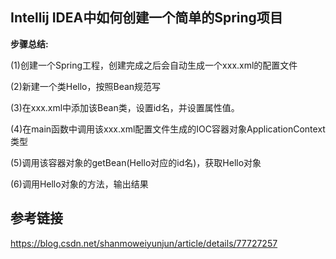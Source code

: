 Intellij IDEA中如何创建一个简单的Spring项目
--

**步骤总结:**

(1)创建一个Spring工程，创建完成之后会自动生成一个xxx.xml的配置文件

(2)新建一个类Hello，按照Bean规范写

(3)在xxx.xml中添加该Bean类，设置id名，并设置属性值。

(4)在main函数中调用该xxx.xml配置文件生成的IOC容器对象ApplicationContext类型

(5)调用该容器对象的getBean(Hello对应的id名)，获取Hello对象

(6)调用Hello对象的方法，输出结果


参考链接
--
https://blog.csdn.net/shanmoweiyunjun/article/details/77727257
